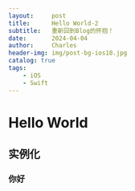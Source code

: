```yaml
---
layout:     post
title:      Hello World-2
subtitle:   重新回到Blog的怀抱！
date:       2024-04-04
author:     Charles
header-img: img/post-bg-ios10.jpg
catalog: true
tags:
    - iOS
    - Swift
---
```


# Hello World

## 实例化

### 你好

